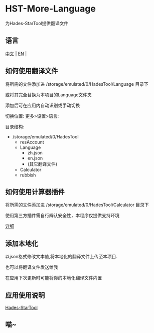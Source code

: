 # HST-More-Language

为Hades-StarTool提供翻译文件

## 语言

[中文](https://github.com/lin-lin-miao/HST-More-Language/blob/main/README.md) | [EN](https://github.com/lin-lin-miao/HST-More-Language/blob/main/README/EN.md) |

## 如何使用翻译文件

将所需的文件添加进 /storage/emulated/0/HadesTool/Language 目录下

或将其完全替换为本项目的Language文件夹

添加后可在应用内自动识别或手动切换

切换位置:
更多>设置>语言:

目录结构:

- /storage/emulated/0/HadesTool
  - resAccount
  - Language
    - zh.json
    - en.json
    - (其它翻译文件)
  - Calculator
  - rubbish

## 如何使用计算器插件

将所需的文件添加进 /storage/emulated/0/HadesTool/Calculator 目录下

使用第三方插件需自行辨认安全性，本程序仅提供支持环境

[详细](https://github.com/lin-lin-miao/HST-More-Language/blob/main/Calculator/Calculator.md)

## 添加本地化

以json格式修改文本值,将本地化的翻译文件上传至本项目.

也可以将翻译文件发送给我

在应用下次更新时可能将你的本地化翻译文件内置

## 应用使用说明

[Hades-StarTool](https://github.com/lin-lin-miao/HST-More-Language/blob/main/HST/ZH.md)

## 喵~
